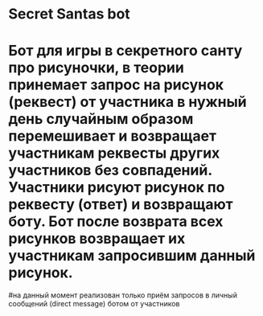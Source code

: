 # Secret Santas bot
# Бот для игры в секретного санту про рисуночки, в теории принемает запрос на рисунок (реквест) от участника в нужный день случайным образом перемешивает и возвращает участникам реквесты других участников без совпадений. Участники рисуют рисунок по реквесту (ответ) и возвращают боту. Бот после возврата всех рисунков возвращает их участникам запросившим данный рисунок.
#на данный момент реализован только приём запросов в личный сообщений (direct message) ботом от участников
 
